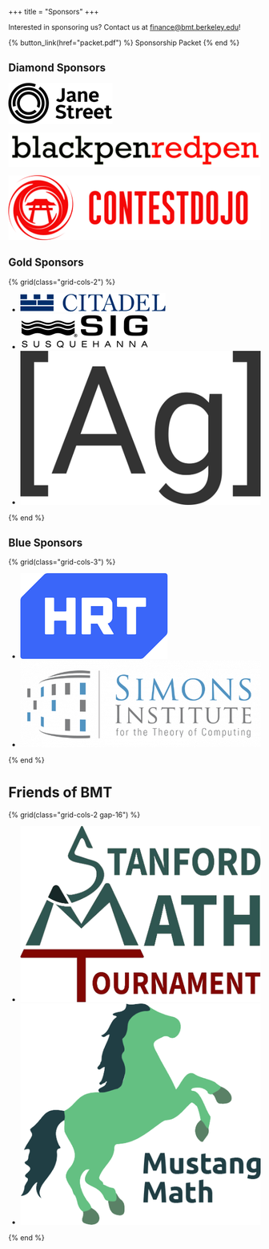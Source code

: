 +++
title = "Sponsors"
+++

Interested in sponsoring us? Contact us at <finance@bmt.berkeley.edu>!

{% button_link(href="packet.pdf") %} Sponsorship Packet {% end %}

## Diamond Sponsors

[![Jane Street](jane-street.svg)](https://www.janestreet.com/)

[![blackpenredpen](bprp.png)](https://www.blackpenredpen.com/)

[![ContestDojo](contestdojo.png)](https://contestdojo.com/)

## Gold Sponsors

{% grid(class="grid-cols-2") %}

- [![Citadel](citadel.svg)](https://www.citadel.com/)
- [![Susquehana International Group](sig.svg)](https://sig.com/)
- [![Atomic Grader](ag.svg)](https://atomicgrader.com/)

{% end %}

## Blue Sponsors

{% grid(class="grid-cols-3") %}

- [![HRT](hrt.png)](https://www.hudsonrivertrading.com/)
- [![Simons Institute](simons.png)](https://simons.berkeley.edu/)

{% end %}

# Friends of BMT

{% grid(class="grid-cols-2 gap-16") %}

- [![Stanford Math Tournament](smt.png)](https://www.stanfordmathtournament.com/)
- [![Mustang Math](mmt.png)](https://mustangmath.com/)

{% end %}

<style>
    .prose img {
        width: 100%;
    }
</style>
